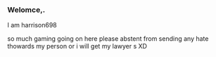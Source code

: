 ### Welomce,.

I am harrison698

so much gaming going on here
please abstent from sending any hate thowards my person or i will get my lawyer s XD
